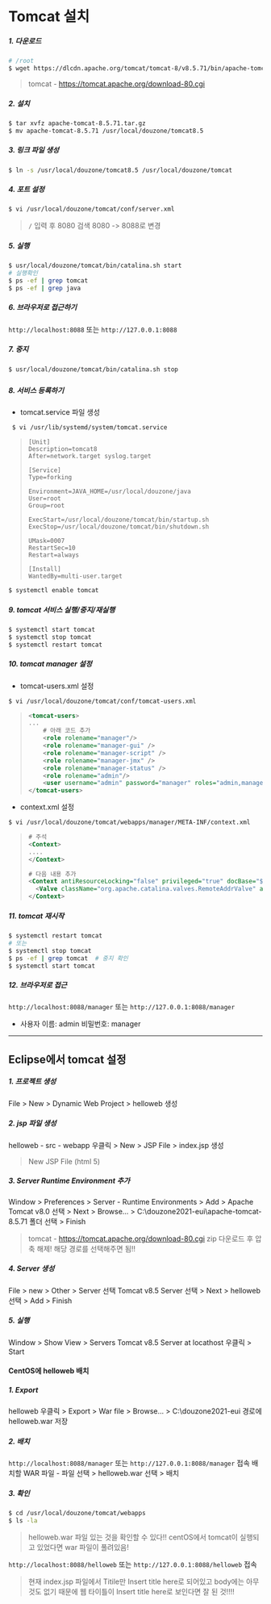 # Tomcat 설치

##### 1. 다운로드

```sh
# /root
$ wget https://dlcdn.apache.org/tomcat/tomcat-8/v8.5.71/bin/apache-tomcat-8.5.71.tar.gz
```

> tomcat - https://tomcat.apache.org/download-80.cgi



##### 2. 설치

```sh
$ tar xvfz apache-tomcat-8.5.71.tar.gz
$ mv apache-tomcat-8.5.71 /usr/local/douzone/tomcat8.5
```



##### 3. 링크 파일 생성

```sh
$ ln -s /usr/local/douzone/tomcat8.5 /usr/local/douzone/tomcat
```



#####  4. 포트 설정

```sh
$ vi /usr/local/douzone/tomcat/conf/server.xml
```

> `/` 입력 후 8080 검색
> 8080 -> 8088로 변경



##### 5. 실행

```sh
$ usr/local/douzone/tomcat/bin/catalina.sh start
# 실행확인
$ ps -ef | grep tomcat
$ ps -ef | grep java
```



##### 6. 브라우저로 접근하기

`http://localhost:8088` 또는 `http://127.0.0.1:8088`



##### 7. 중지

```sh
$ usr/local/douzone/tomcat/bin/catalina.sh stop
```

#####  

##### 8. 서비스 등록하기

- tomcat.service 파일 생성

```sh
 $ vi /usr/lib/systemd/system/tomcat.service
```

> ```
> [Unit]
> Description=tomcat8
> After=network.target syslog.target
> 
> [Service]
> Type=forking
> 
> Environment=JAVA_HOME=/usr/local/douzone/java
> User=root
> Group=root
> 
> ExecStart=/usr/local/douzone/tomcat/bin/startup.sh
> ExecStop=/usr/local/douzone/tomcat/bin/shutdown.sh
> 
> UMask=0007
> RestartSec=10
> Restart=always
> 
> [Install]
> WantedBy=multi-user.target
> ```

```sh
$ systemctl enable tomcat
```



##### 9. tomcat 서비스 실행/중지/재실행

```sh
$ systemctl start tomcat
$ systemctl stop tomcat
$ systemctl restart tomcat
```



##### 10. tomcat manager 설정

- tomcat-users.xml 설정

```sh
$ vi /usr/local/douzone/tomcat/conf/tomcat-users.xml
```

> ```xml
> <tomcat-users>
> ...
>     # 아래 코드 추가
>     <role rolename="manager"/>
>     <role rolename="manager-gui" />
>     <role rolename="manager-script" />
>     <role rolename="manager-jmx" />
>     <role rolename="manager-status" />
>     <role rolename="admin"/>
>     <user username="admin" password="manager" roles="admin,manager,managergui, manager-script, manager-jmx, manager-status"/>
> </tomcat-users>
> ```

- context.xml 설정

```sh
$ vi /usr/local/douzone/tomcat/webapps/manager/META-INF/context.xml
```

> ```xml
> # 주석
> <Context>
> ....
> </Context>
> 
> # 다음 내용 추가
> <Context antiResourceLocking="false" privileged="true" docBase="${catalina.home}/webapps/manager">
> 	<Valve className="org.apache.catalina.valves.RemoteAddrValve" allow="^.*$" />
> </Context>
> ```



##### 11. tomcat 재시작

```sh
$ systemctl restart tomcat
# 또는
$ systemctl stop tomcat
$ ps -ef | grep tomcat	# 중지 확인
$ systemctl start tomcat
```



##### 12. 브라우저로 접근

`http://localhost:8088/manager` 또는 `http://127.0.0.1:8088/manager`

- 사용자 이름: admin
  비밀번호: manager



---



## Eclipse에서 tomcat 설정

##### 1. 프로젝트 생성

File > New > Dynamic Web Project > helloweb 생성



##### 2. jsp 파일 생성

helloweb - src - webapp 우클릭 > New > JSP File > index.jsp 생성

> New JSP File (html 5)



##### 3. Server Runtime Environment 추가

Window > Preferences > Server - Runtime Environments > Add > Apache Tomcat v8.0 선택 > Next > Browse... > C:\douzone2021-eui\apache-tomcat-8.5.71 폴더 선택 > Finish

>tomcat - https://tomcat.apache.org/download-80.cgi
>zip 다운로드 후 압축 해제! 해당 경로를 선택해주면 됨!!



##### 4. Server 생성

File > new > Other > Server 선택
Tomcat v8.5 Server 선택 > Next > helloweb 선택 > Add > Finish



##### 5. 실행

Window > Show View > Servers
Tomcat v8.5 Server at locathost 우클릭 > Start



#### CentOS에 helloweb 배치

##### 1. Export

helloweb 우클릭 > Export > War file > Browse... > C:\douzone2021-eui 경로에 helloweb.war 저장



##### 2. 배치

`http://localhost:8088/manager` 또는 `http://127.0.0.1:8088/manager` 접속
배치할 WAR 파일 - 파일 선택 > helloweb.war 선택 > 배치



##### 3. 확인

```sh
$ cd /usr/local/douzone/tomcat/webapps
$ ls -la
```

> helloweb.war 파일 있는 것을 확인할 수 있다!!
> centOS에서 tomcat이 실행되고 있었다면 war 파일이 풀려있음!

`http://localhost:8088/helloweb` 또는 `http://127.0.0.1:8088/helloweb` 접속

> 현재 index.jsp 파일에서 Titile만 Insert title here로 되어있고 body에는 아무것도 없기 때문에 웹 타이틀이  Insert title here로 보인다면 잘 된 것!!!!
